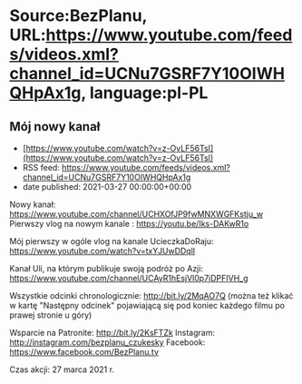 # Source:BezPlanu, URL:https://www.youtube.com/feeds/videos.xml?channel_id=UCNu7GSRF7Y10OIWHQHpAx1g, language:pl-PL

## Mój nowy kanał
 - [https://www.youtube.com/watch?v=z-OvLF56TsI](https://www.youtube.com/watch?v=z-OvLF56TsI)
 - RSS feed: https://www.youtube.com/feeds/videos.xml?channel_id=UCNu7GSRF7Y10OIWHQHpAx1g
 - date published: 2021-03-27 00:00:00+00:00

Nowy kanał: https://www.youtube.com/channel/UCHXOfJP9fwMNXWGFKstju_w
Pierwszy vlog na nowym kanale : https://youtu.be/Iks-DAKwR1o

Mój pierwszy w ogóle vlog na kanale UcieczkaDoRaju:
https://www.youtube.com/watch?v=txYJUwDDqlI

Kanał Uli, na którym publikuje swoją podróż po Azji:
https://www.youtube.com/channel/UCAyR1hEsjVl0p7jDPFIVH_g

Wszystkie odcinki chronologicznie: http://bit.ly/2MqAO7Q
(można też klikać w kartę "Następny odcinek" pojawiającą się pod koniec każdego filmu po prawej stronie u góry)

Wsparcie na Patronite: http://bit.ly/2KsFTZk 
Instagram: http://instagram.com/bezplanu_czukesky 
Facebook: https://www.facebook.com/BezPlanu.tv

Czas akcji:  27 marca 2021 r.

